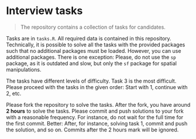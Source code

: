 # Interview tasks

> The repository contains a collection of tasks for candidates.

Tasks are in `tasks.R`. All required data is contained in this repository.
Technically, it is possible to solve all the tasks with the provided
packages such that no additional packages must be loaded. However, you can
use additional packages. There is one exception: Please, do not use the `sp`
package, as it is outdated and slow,
but only the `sf` package for spatial manipulations.

The tasks have different levels of difficulty. Task 3 is the most difficult.
Please proceed with the tasks in the given order: Start with 1, continue with 2,
etc.

Please fork the repository to solve the tasks. After the fork, you have
around **2 hours** to solve the tasks. Please commit
and push solutions to your fork
with a reasonable frequency. For instance, do not wait for the full time
for the first commit. Better: After, for instance, solving task 1, commit
and push the solution, and so on. Commits after the 2 hours mark will be
ignored.

